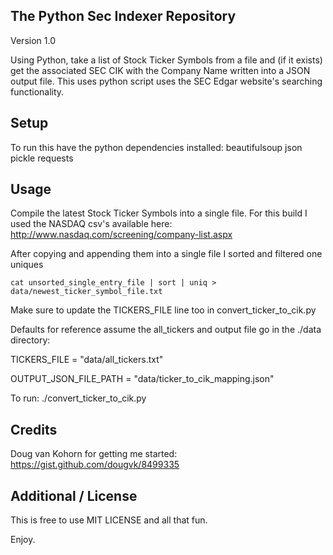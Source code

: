 The Python Sec Indexer Repository
------
Version 1.0

Using Python, take a list of Stock Ticker Symbols from a file and (if it exists) get the associated SEC CIK with the Company Name written into a JSON output file.  This uses python script uses the SEC Edgar website's searching functionality.


Setup
------

To run this have the python dependencies installed:
beautifulsoup
json
pickle
requests

Usage
------

Compile the latest Stock Ticker Symbols into a single file. For this build I used the NASDAQ csv's available here: http://www.nasdaq.com/screening/company-list.aspx

After copying and appending them into a single file I sorted and filtered one uniques 

    cat unsorted_single_entry_file | sort | uniq > data/newest_ticker_symbol_file.txt

Make sure to update the TICKERS_FILE line too in convert_ticker_to_cik.py

Defaults for reference assume the all_tickers and output file go in the ./data directory:

TICKERS_FILE            = "data/all_tickers.txt"

OUTPUT_JSON_FILE_PATH   = "data/ticker_to_cik_mapping.json"

To run:
./convert_ticker_to_cik.py


Credits
------

Doug van Kohorn for getting me started: https://gist.github.com/dougvk/8499335


Additional / License
------

This is free to use MIT LICENSE and all that fun.

Enjoy.






